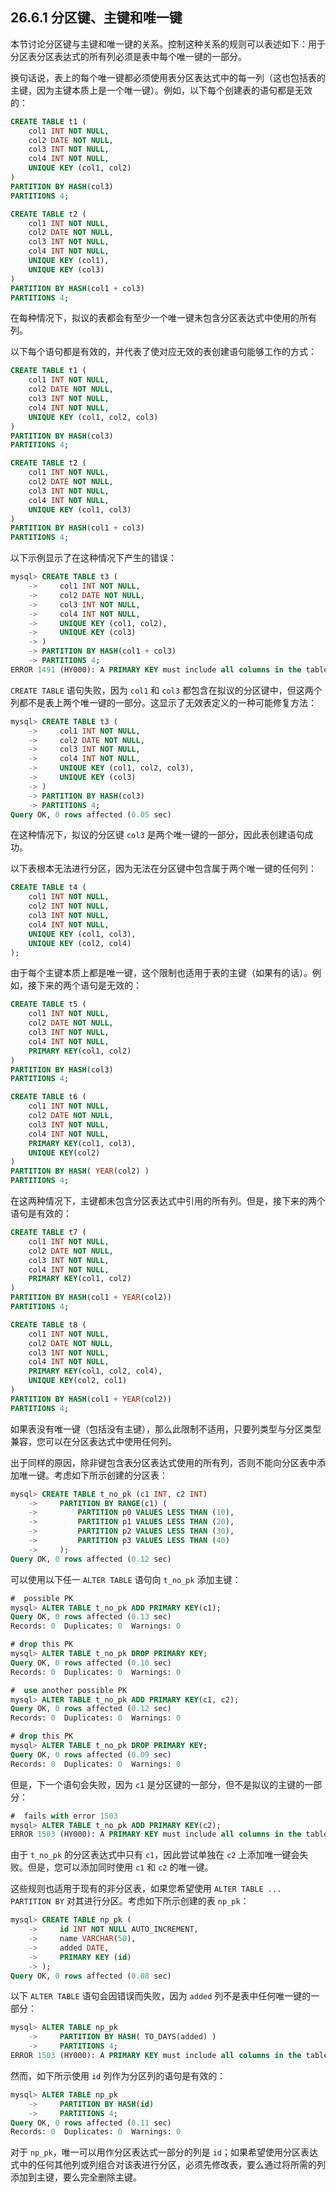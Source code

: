 ## 26.6.1 分区键、主键和唯一键

本节讨论分区键与主键和唯一键的关系。控制这种关系的规则可以表述如下：用于分区表分区表达式的所有列必须是表中每个唯一键的一部分。

换句话说，表上的每个唯一键都必须使用表分区表达式中的每一列（这也包括表的主键，因为主键本质上是一个唯一键）。例如，以下每个创建表的语句都是无效的：

```sql
CREATE TABLE t1 (
    col1 INT NOT NULL,
    col2 DATE NOT NULL,
    col3 INT NOT NULL,
    col4 INT NOT NULL,
    UNIQUE KEY (col1, col2)
)
PARTITION BY HASH(col3)
PARTITIONS 4;
```

```sql
CREATE TABLE t2 (
    col1 INT NOT NULL,
    col2 DATE NOT NULL,
    col3 INT NOT NULL,
    col4 INT NOT NULL,
    UNIQUE KEY (col1),
    UNIQUE KEY (col3)
)
PARTITION BY HASH(col1 + col3)
PARTITIONS 4;
```

在每种情况下，拟议的表都会有至少一个唯一键未包含分区表达式中使用的所有列。

以下每个语句都是有效的，并代表了使对应无效的表创建语句能够工作的方式：

```sql
CREATE TABLE t1 (
    col1 INT NOT NULL,
    col2 DATE NOT NULL,
    col3 INT NOT NULL,
    col4 INT NOT NULL,
    UNIQUE KEY (col1, col2, col3)
)
PARTITION BY HASH(col3)
PARTITIONS 4;
```

```sql
CREATE TABLE t2 (
    col1 INT NOT NULL,
    col2 DATE NOT NULL,
    col3 INT NOT NULL,
    col4 INT NOT NULL,
    UNIQUE KEY (col1, col3)
)
PARTITION BY HASH(col1 + col3)
PARTITIONS 4;
```

以下示例显示了在这种情况下产生的错误：

```sql
mysql> CREATE TABLE t3 (
    ->     col1 INT NOT NULL,
    ->     col2 DATE NOT NULL,
    ->     col3 INT NOT NULL,
    ->     col4 INT NOT NULL,
    ->     UNIQUE KEY (col1, col2),
    ->     UNIQUE KEY (col3)
    -> )
    -> PARTITION BY HASH(col1 + col3)
    -> PARTITIONS 4;
ERROR 1491 (HY000): A PRIMARY KEY must include all columns in the table's partitioning function
```

`CREATE TABLE` 语句失败，因为 `col1` 和 `col3` 都包含在拟议的分区键中，但这两个列都不是表上两个唯一键的一部分。这显示了无效表定义的一种可能修复方法：

```sql
mysql> CREATE TABLE t3 (
    ->     col1 INT NOT NULL,
    ->     col2 DATE NOT NULL,
    ->     col3 INT NOT NULL,
    ->     col4 INT NOT NULL,
    ->     UNIQUE KEY (col1, col2, col3),
    ->     UNIQUE KEY (col3)
    -> )
    -> PARTITION BY HASH(col3)
    -> PARTITIONS 4;
Query OK, 0 rows affected (0.05 sec)
```

在这种情况下，拟议的分区键 `col3` 是两个唯一键的一部分，因此表创建语句成功。

以下表根本无法进行分区，因为无法在分区键中包含属于两个唯一键的任何列：

```sql
CREATE TABLE t4 (
    col1 INT NOT NULL,
    col2 INT NOT NULL,
    col3 INT NOT NULL,
    col4 INT NOT NULL,
    UNIQUE KEY (col1, col3),
    UNIQUE KEY (col2, col4)
);
```

由于每个主键本质上都是唯一键，这个限制也适用于表的主键（如果有的话）。例如，接下来的两个语句是无效的：

```sql
CREATE TABLE t5 (
    col1 INT NOT NULL,
    col2 DATE NOT NULL,
    col3 INT NOT NULL,
    col4 INT NOT NULL,
    PRIMARY KEY(col1, col2)
)
PARTITION BY HASH(col3)
PARTITIONS 4;
```

```sql
CREATE TABLE t6 (
    col1 INT NOT NULL,
    col2 DATE NOT NULL,
    col3 INT NOT NULL,
    col4 INT NOT NULL,
    PRIMARY KEY(col1, col3),
    UNIQUE KEY(col2)
)
PARTITION BY HASH( YEAR(col2) )
PARTITIONS 4;
```

在这两种情况下，主键都未包含分区表达式中引用的所有列。但是，接下来的两个语句是有效的：

```sql
CREATE TABLE t7 (
    col1 INT NOT NULL,
    col2 DATE NOT NULL,
    col3 INT NOT NULL,
    col4 INT NOT NULL,
    PRIMARY KEY(col1, col2)
)
PARTITION BY HASH(col1 + YEAR(col2))
PARTITIONS 4;
```

```sql
CREATE TABLE t8 (
    col1 INT NOT NULL,
    col2 DATE NOT NULL,
    col3 INT NOT NULL,
    col4 INT NOT NULL,
    PRIMARY KEY(col1, col2, col4),
    UNIQUE KEY(col2, col1)
)
PARTITION BY HASH(col1 + YEAR(col2))
PARTITIONS 4;
```

如果表没有唯一键（包括没有主键），那么此限制不适用，只要列类型与分区类型兼容，您可以在分区表达式中使用任何列。

出于同样的原因，除非键包含表分区表达式使用的所有列，否则不能向分区表中添加唯一键。考虑如下所示创建的分区表：

```sql
mysql> CREATE TABLE t_no_pk (c1 INT, c2 INT)
    ->     PARTITION BY RANGE(c1) (
    ->         PARTITION p0 VALUES LESS THAN (10),
    ->         PARTITION p1 VALUES LESS THAN (20),
    ->         PARTITION p2 VALUES LESS THAN (30),
    ->         PARTITION p3 VALUES LESS THAN (40)
    ->     );
Query OK, 0 rows affected (0.12 sec)
```

可以使用以下任一 `ALTER TABLE` 语句向 `t_no_pk` 添加主键：

```sql
#  possible PK
mysql> ALTER TABLE t_no_pk ADD PRIMARY KEY(c1);
Query OK, 0 rows affected (0.13 sec)
Records: 0  Duplicates: 0  Warnings: 0

# drop this PK
mysql> ALTER TABLE t_no_pk DROP PRIMARY KEY;
Query OK, 0 rows affected (0.10 sec)
Records: 0  Duplicates: 0  Warnings: 0

#  use another possible PK
mysql> ALTER TABLE t_no_pk ADD PRIMARY KEY(c1, c2);
Query OK, 0 rows affected (0.12 sec)
Records: 0  Duplicates: 0  Warnings: 0

# drop this PK
mysql> ALTER TABLE t_no_pk DROP PRIMARY KEY;
Query OK, 0 rows affected (0.09 sec)
Records: 0  Duplicates: 0  Warnings: 0
```

但是，下一个语句会失败，因为 `c1` 是分区键的一部分，但不是拟议的主键的一部分：

```sql
#  fails with error 1503
mysql> ALTER TABLE t_no_pk ADD PRIMARY KEY(c2);
ERROR 1503 (HY000): A PRIMARY KEY must include all columns in the table's partitioning function
```

由于 `t_no_pk` 的分区表达式中只有 `c1`，因此尝试单独在 `c2` 上添加唯一键会失败。但是，您可以添加同时使用 `c1` 和 `c2` 的唯一键。

这些规则也适用于现有的非分区表，如果您希望使用 `ALTER TABLE ... PARTITION BY` 对其进行分区。考虑如下所示创建的表 `np_pk`：

```sql
mysql> CREATE TABLE np_pk (
    ->     id INT NOT NULL AUTO_INCREMENT,
    ->     name VARCHAR(50),
    ->     added DATE,
    ->     PRIMARY KEY (id)
    -> );
Query OK, 0 rows affected (0.08 sec)
```

以下 `ALTER TABLE` 语句会因错误而失败，因为 `added` 列不是表中任何唯一键的一部分：

```sql
mysql> ALTER TABLE np_pk
    ->     PARTITION BY HASH( TO_DAYS(added) )
    ->     PARTITIONS 4;
ERROR 1503 (HY000): A PRIMARY KEY must include all columns in the table's partitioning function
```

然而，如下所示使用 `id` 列作为分区列的语句是有效的：

```sql
mysql> ALTER TABLE np_pk
    ->     PARTITION BY HASH(id)
    ->     PARTITIONS 4;
Query OK, 0 rows affected (0.11 sec)
Records: 0  Duplicates: 0  Warnings: 0
```

对于 `np_pk`，唯一可以用作分区表达式一部分的列是 `id`；如果希望使用分区表达式中的任何其他列或列组合对该表进行分区，必须先修改表，要么通过将所需的列添加到主键，要么完全删除主键。